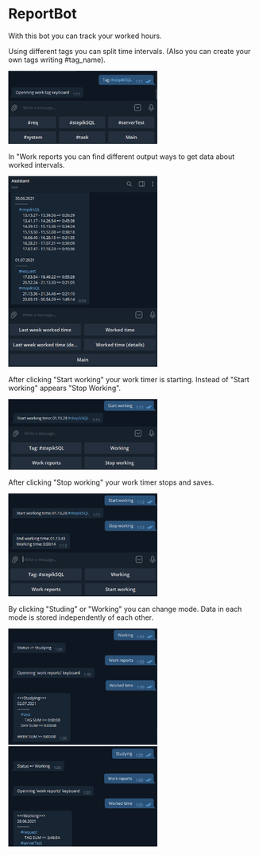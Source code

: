 # ReportBot

With this bot you can track your worked hours. 

Using different tags you can split time intervals. (Also you can create your own tags writing #tag_name).

<img src="https://github.com/TAPAKAHOKOT/ReportBot/blob/main/imgs/tags.png" width="300">


In "Work reports you can find different output ways to get data about worked intervals.

<img src="https://github.com/TAPAKAHOKOT/ReportBot/blob/main/imgs/im_worked_time_det.png" width="300"> 

After clicking "Start working" your work timer is starting. Instead of "Start working" appears "Stop Working".

<img src="https://github.com/TAPAKAHOKOT/ReportBot/blob/main/imgs/start.png" width="300"> 

After clicking "Stop working" your work timer stops and saves.

<img src="https://github.com/TAPAKAHOKOT/ReportBot/blob/main/imgs/stop.png" width="300"> 

By clicking "Studing" or "Working" you can change mode. Data in each mode is stored independently of each other.

<img src="https://github.com/TAPAKAHOKOT/ReportBot/blob/main/imgs/studying.png" width="300"> 

<img src="https://github.com/TAPAKAHOKOT/ReportBot/blob/main/imgs/working.png" width="300"> 

